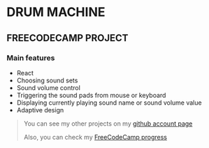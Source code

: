 # DRUM MACHINE

## FREECODECAMP PROJECT

### Main features

- React
- Choosing sound sets
- Sound volume control
- Triggering the sound pads from mouse or keyboard
- Displaying currently playing sound name or sound volume value
- Adaptive design

> You can see my other projects on my [github account page](https://github.com/bukulele)
>
> Also, you can check my [FreeCodeCamp progress](https://www.freecodecamp.org/bukulele)
